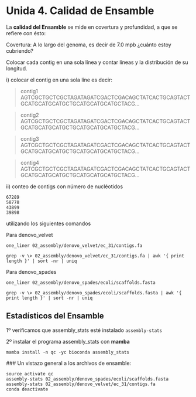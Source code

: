# Unida 4. Calidad de Ensamble


La **calidad del Ensamble** se mide en covertura y profundidad, a que se refiere con ésto:

Covertura: A lo largo del genoma, es decir de 7.0 mpb ¿cuánto estoy cubriendo?

Colocar cada contig en una sola línea y contar líneas y la distribución de su longitud.


i) colocar el contig en una sola líne es decir:

>contig1 AGTCGCTGCTCGCTAGATAGATCGACTCGACAGCTATCACTGCAGTACTGCATGCATGCATGCTGCATGCATGCATGCTACG...

>contig2 AGTCGCTGCTCGCTAGATAGATCGACTCGACAGCTATCACTGCAGTACTGCATGCATGCATGCTGCATGCATGCATGCTACG...

>contig3 AGTCGCTGCTCGCTAGATAGATCGACTCGACAGCTATCACTGCAGTACTGCATGCATGCATGCTGCATGCATGCATGCTACG...

>contig4 AGTCGCTGCTCGCTAGATAGATCGACTCGACAGCTATCACTGCAGTACTGCATGCATGCATGCTGCATGCATGCATGCTACG...

ii) conteo de contigs con número de nucléotidos
```
67289
58778
43899
39898
```
utilizando los siguientes comandos

Para denovo_velvet

```
one_liner 02_assembly/denovo_velvet/ec_31/contigs.fa

grep -v \> 02_assembly/denovo_velvet/ec_31/contigs.fa | awk '{ print length }' | sort -nr | uniq
```

Para denovo_spades

```
one_liner 02_assembly/denovo_spades/ecoli/scaffolds.fasta

grep -v \> 02_assembly/denovo_spades/ecoli/scaffolds.fasta | awk '{ print length }' | sort -nr | uniq
```


## Estadísticos del Ensamble

1º verificamos que assembly_stats esté instalado
`assembly-stats`


2º instalar el programa assembly_stats con **mamba**

`mamba install -n qc -yc bioconda assembly_stats`

### Un vistazo general a los archivos de ensamble:

```denovo_spades
source activate qc
assembly-stats 02_assembly/denovo_spades/ecoli/scaffolds.fasta
assembly-stats 02_assembly/denovo_velvet/ec_31/contigs.fa
conda deactivate
```











